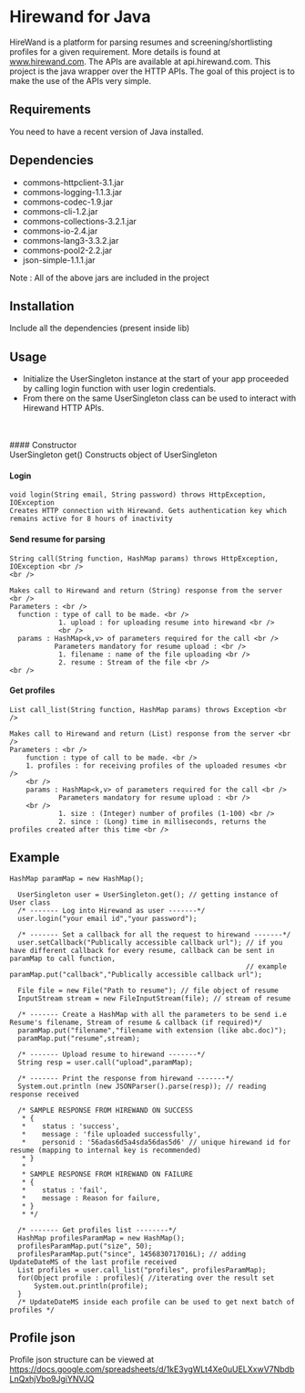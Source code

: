# Hirewand for Java
HireWand is a platform for parsing resumes and screening/shortlisting profiles for a given requirement. More details is found at www.hirewand.com. The APIs are available at api.hirewand.com. This project is the java wrapper over the HTTP APIs. The goal of this project is to make the use of the APIs very simple.

## Requirements
You need to have a recent version of Java installed. 

## Dependencies
  - commons-httpclient-3.1.jar
  - commons-logging-1.1.3.jar
  - commons-codec-1.9.jar
  - commons-cli-1.2.jar
  - commons-collections-3.2.1.jar
  - commons-io-2.4.jar
  - commons-lang3-3.3.2.jar
  - commons-pool2-2.2.jar
  - json-simple-1.1.1.jar

Note : All of the above jars are included in the project

## Installation
Include all the dependencies (present inside lib)

## Usage
 - Initialize the UserSingleton instance at the start of your app proceeded by calling login function with user login credentials. 
 - From there on the same UserSingleton class can be used to interact with Hirewand HTTP APIs.
<br />
<br />
 #### Constructor <br />
      UserSingleton get()
      Constructs object of UserSingleton    

 #### Login <br />
    void login(String email, String password) throws HttpException, IOException
    Creates HTTP connection with Hirewand. Gets authentication key which remains active for 8 hours of inactivity

 #### Send resume for parsing<br />
    String call(String function, HashMap params) throws HttpException, IOException <br />
    <br />

    Makes call to Hirewand and return (String) response from the server <br />
    Parameters : <br />
      function : type of call to be made. <br />
                1. upload : for uploading resume into hirewand <br />
                <br />
      params : HashMap<k,v> of parameters required for the call <br />
               Parameters mandatory for resume upload : <br />
                1. filename : name of the file uploading <br />
                2. resume : Stream of the file <br />
    <br />
 #### Get profiles <br />
    List call_list(String function, HashMap params) throws Exception <br /> 
    
    Makes call to Hirewand and return (List) response from the server <br />
    Parameters : <br />
      	function : type of call to be made. <br />
		1. profiles : for receiving profiles of the uploaded resumes <br />
		<br />
      	params : HashMap<k,v> of parameters required for the call <br />
               	Parameters mandatory for resume upload : <br />
		<br />
                1. size : (Integer) number of profiles (1-100) <br />
                2. since : (Long) time in milliseconds, returns the profiles created after this time <br />


## Example

  ```
  HashMap paramMap = new HashMap();
		
	UserSingleton user = UserSingleton.get(); // getting instance of User class
	/* ------- Log into Hirewand as user -------*/
	user.login("your email id","your password");

	/* ------- Set a callback for all the request to hirewand -------*/
	user.setCallback("Publically accessible callback url"); // if you have different callback for every resume, callback can be sent in paramMap to call function,
															// example paramMap.put("callback","Publically accessible callback url");
	
	File file = new File("Path to resume"); // file object of resume
	InputStream stream = new FileInputStream(file); // stream of resume
	
	/* ------- Create a HashMap with all the parameters to be send i.e Resume's filename, Stream of resume & callback (if required)*/
	paramMap.put("filename","filename with extension (like abc.doc)");
	paramMap.put("resume",stream);
	
	/* ------- Upload resume to hirewand -------*/
	String resp = user.call("upload",paramMap);
	
	/* ------- Print the response from hirewand -------*/
	System.out.println (new JSONParser().parse(resp)); // reading response received
	
	/* SAMPLE RESPONSE FROM HIREWAND ON SUCCESS
	 * {
	 *    status : 'success',
	 *    message : 'file uploaded successfully',
	 *    personid : '56adas6d5a4sda56das5d6' // unique hirewand id for resume (mapping to internal key is recommended)
	 * }		 
	 * 
	 * SAMPLE RESPONSE FROM HIREWAND ON FAILURE
	 * {
	 *    status : 'fail',
	 *    message : Reason for failure,
	 * }	
	 * */
	
	/* ------- Get profiles list --------*/
	HashMap profilesParamMap = new HashMap();
	profilesParamMap.put("size", 50);
	profilesParamMap.put("since", 1456830717016L); // adding UpdateDateMS of the last profile received
	List profiles = user.call_list("profiles", profilesParamMap);
	for(Object profile : profiles){ //iterating over the result set
		System.out.println(profile);
	}
	/* UpdateDateMS inside each profile can be used to get next batch of profiles */

  ```

## Profile json
Profile json structure can be viewed at https://docs.google.com/spreadsheets/d/1kE3ygWLt4Xe0uUELXxwV7NbdbLnQxhjVbo9JgiYNVJQ



